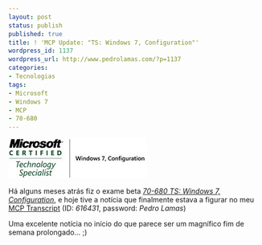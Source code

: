 ```yaml
---
layout: post
status: publish
published: true
title: ! 'MCP Update: "TS: Windows 7, Configuration"'
wordpress_id: 1137
wordpress_url: http://www.pedrolamas.com/?p=1137
categories:
- Tecnologias
tags:
- Microsoft
- Windows 7
- MCP
- 70-680
---
```

![Windows 7, Configuration](wp-content/uploads/2009/11/Windows-7-Configuration.jpg "Windows 7, Configuration")

Há alguns meses atrás fiz o exame beta *[70-680 TS: Windows 7, Configuration](http://www.microsoft.com/learning/en/us/Exam.aspx?ID=70-680)*, e hoje tive a notícia que finalmente estava a figurar no meu [MCP Transcript](https://mcp.microsoft.com/authenticate/validatemcp.aspx) (ID: *616431*, password: *Pedro Lamas*)

Uma excelente notícia no início do que parece ser um magnífico fim de semana prolongado... ;)
